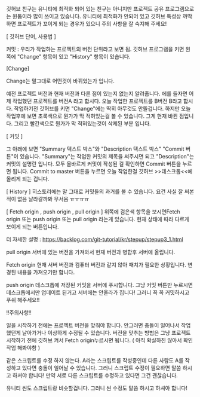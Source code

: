 깃허브 친구는 유니티에 최적화 되어 있는 친구는 아니지만 프로젝트 공유 프로그램으로는 원톱이라 많이 쓰이고 있습니다. 유니티에 최적화가 안되어 있고 깃허브 특성상 까딱하면 프로젝트가 꼬이게 되는 경우가 있으니 주의 사항을 잘 숙지해 주세요!

[ 깃허브 단어, 사용법 ]

커밋 : 우리가 작업하는 프로젝트의 버전 단위라고 보면 됨.
깃허브 프로그램을 키면 왼쪽에 "Change" 항목이 있고 "History" 항목이 있습니다.

[Change]

Change는 말그대로 어떤것이 바뀌었는가 입니다.

예전 프로젝트 버전과 현재 버전과 다른 점이 있는지 없는지 알려줍니다. 에를 들자면 어제 작업했던 프로젝트를 버전A 라고 합시다. 오늘 작업한 프로젝트를 B버전 B라고 합시다. 작업하기전 깃허브를 키면 "Change"에는 딱히 아무것도 안뜰겁니다. 하지만 오늘 작업후에 보면 초록색으로 뭔가가 막 적혀있는걸 볼 수 있습니다. 그게 현재 바뀐 점입니다. 그리고 빨간색으로 뭔가가 막 적혀있는것이 삭제된 부분 입니다.

[ 커밋 ]

그 아래에 보면 "Summary 텍스트 박스"와 "Description 텍스트 박스" "Commit 버튼"이 있습니다. "Summary"는 작업한 커밋의 제목을 써주시면 되고 "Description"는 커밋의 설명란 입니다. 모두 올바르게 커밋이 작성된 걸 확인하면 Commit 버튼을 누르면 됩니다. Commit to master 버튼을 누르면 오늘 작업한걸 깃허브 >>데스크톱<<에 올리게 되는 겁니다.

[ History ]
히스토리에는 말 그대로 커밋들의 과거를 볼 수 있습니다. 요건 사실 잘 써본적이 없음 날라갈까봐 무서움 ㅠㅠㅠㅠ

[ Fetch origin , push origin , pull origin ] 위쪽에 검은색 항목을 보시면Fetch origin 또는 push origin 또는 pull origin 라는게 있습니다. 현재 상태에 따라 다르게 보이게 되는 버튼입니다.

더 자세한 설명 : https://backlog.com/git-tutorial/kr/stepup/stepup3_1.html

pull origin
서버에 있는 버전을 가져와서 현재 버전과 병합후 서버에 올립니다.

Fetch origin
현재 서버 버전과 컴퓨터 버전과 같지 않아 패치가 필요한 상황입니다. 변경된 내용을 가져오기만 합니다.

push origin
데스크톱에 저장된 커밋을 서버에 푸시합니다. 그냥 커밋 버튼만 누르시면 데스크톱에서만 업데이트 된거고 서버에는 안올라가 집니다! 그러니 꼭 꼭 커밋하시고 푸쉬 해주세요!!

!!주의사항!!

일을 시작하기 전에는 프로젝트 버전을 맞춰야 합니다. 안그러면 충돌이 일어나서 작업했던게 날아가거나 이상하게 수정될 수 있습니다. 버전을 맞추는 방법은 그냥 프로젝트 시작하기 전에 깃허브 켜서 Fetch origin누르시면 됩니다. ( 아직 확실하진 않아서 확인 작업 해봐야함 )

같은 스크립트를 수정 하지 않는다. A라는 스크립트를 작성중인데 다른 사람도 A를 작성하고 있다면 충돌이 일어날 수 있습니다. 그러니 스크립트 수정이 필요하면 말씀 하시고 하셔야 합니다! 만약 서로 다른 스크립트를 수정하고 있다면 그건 괜찮습니다.

유니티 씬도 스크립트랑 비슷할겁니다. 그러니 씬 수정도 말씀 하시고 하셔야 합니다!
